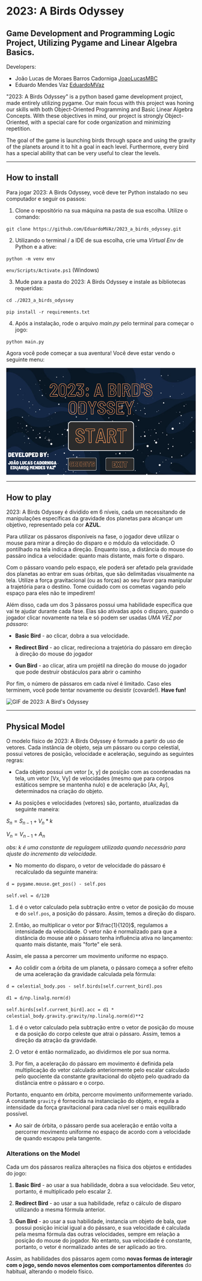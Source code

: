 # 2023: A Birds Odyssey
## Game Development and Programming Logic Project, Utilizing Pygame and Linear Algebra Basics.

Developers:

* João Lucas de Moraes Barros Cadorniga [JoaoLucasMBC](https://github.com/JoaoLucasMBC)  
* Eduardo Mendes Vaz [EduardoMVaz](https://github.com/EduardoMVAz)

"2023: A Birds Odyssey" is a python based game development project, made entirely utilizing pygame. Our main focus with this project was honing our skills with both Object-Oriented Programming and Basic Linear Algebra Concepts. With these objectives in mind, our project is strongly Object-Oriented, with a special care for code organization and minimizing repetition.

The goal of the game is launching birds through space and using the gravity of the planets around it to hit a goal in each level. Furthermore, every bird has a special ability that can be very useful to clear the levels.

---

## How to install

Para jogar 2023: A Birds Odyssey, você deve ter Python instalado no seu computador e seguir os passos:

1. Clone o repositório na sua máquina na pasta de sua escolha. Utilize o comando:

`git clone https://github.com/EduardoMVAz/2023_a_birds_odyssey.git`

2. Utilizando o terminal / a IDE de sua escolha, crie uma *Virtual Env* de Python e a ative:

`python -m venv env`

`env/Scripts/Activate.ps1` (Windows)

3. Mude para a pasta do 2023: A Birds Odyssey e instale as bibliotecas requeridas:

`cd ./2023_a_birds_odyssey`

`pip install -r requirements.txt`

4. Após a instalação, rode o arquivo *main.py* pelo terminal para começar o jogo:

`python main.py`

Agora você pode começar a sua aventura! Você deve estar vendo o seguinte menu:

![Menu do jogo](MainMenu.png)

---

## How to play

2023: A Birds Odyssey é dividido em 6 níveis, cada um necessitando de manipulações específicas da gravidade dos planetas para alcançar um objetivo, representado pela cor **AZUL**.

Para utilizar os pássaros disponíveis na fase, o jogador deve utilizar o mouse para mirar a direção do disparo e o módulo da velocidade. O pontilhado na tela indica a direção. Enquanto isso, a distância do mouse do passáro indica a velocidade: quanto mais distante, mais forte o disparo.

Com o pássaro voando pelo espaço, ele poderá ser afetado pela gravidade dos planetas ao entrar em suas órbitas, que são delimitadas visualmente na tela. Utilize a força gravitacional (ou as forças) ao seu favor para manipular a trajetória para o destino. Tome cuidado com os cometas vagando pelo espaço para eles não te impedirem!

Além disso, cada um dos 3 pássaros possui uma habilidade específica que vai te ajudar durante cada fase. Elas são ativadas após o disparo, quando o jogador clicar novamente na tela e só podem ser usadas *UMA VEZ por pássaro*:

* **Basic Bird** - ao clicar, dobra a sua velocidade.

* **Redirect Bird** - ao clicar, redireciona a trajetória do pássaro em direção à direção do mouse do jogador

* **Gun Bird** - ao clicar, atira um projétil na direção do mouse do jogador que pode destruir obstáculos para abrir o caminho

Por fim, o número de pássaros em cada nível é limitado. Caso eles terminem, você pode tentar novamente ou desistir (covarde!). **Have fun!**

![GIF de 2023: A Bird's Odyssey](https://github.com/EduardoMVAz/2023_a_birds_odyssey/blob/main/game.gif)


---

## Physical Model

O modelo físico de 2023: A Birds Odyssey é formado a partir do uso de vetores. Cada instância de objeto, seja um pássaro ou corpo celestial, possui vetores de posição, velocidade e aceleração, seguindo as seguintes regras:

* Cada objeto possui um vetor [x, y] de posição com as coordenadas na tela, um vetor [Vx, Vy] de velocidades (mesmo que para corpos estáticos sempre se mantenha nulo) e de aceleração [Ax, Ay], determinados na criação do objeto.

* As posições e velocidades (vetores) são, portanto, atualizadas da seguinte maneira:

$S_n = S_{n-1} + V_n * k$

$V_n = V_{n-1} + A_n$

*obs: $k$ é uma constante de regulagem utilizada quando necessário para ajuste do incremento da velocidade.*

* No momento do disparo, o vetor de velocidade do pássaro é recalculado da seguinte maneira:

`d = pygame.mouse.get_pos() - self.pos`

`self.vel = d/120`

1. d é o vetor calculado pela subtração entre o vetor de posição do mouse e do `self.pos`, a posição do pássaro. Assim, temos a direção do disparo.

2. Então, ao multiplicar o vetor por $\frac{1}{120}$, regulamos a intensidade da velocidade. O vetor não é normalizado para que a distância do mouse até o pássaro tenha influência ativa no lançamento: quanto mais distante, mais "forte" ele será. 

Assim, ele passa a percorrer um movimento uniforme no espaço.

* Ao colidir com a órbita de um planeta, o pássaro começa a sofrer efeito de uma aceleração da gravidade calculada pela fórmula:

`d = celestial_body.pos - self.birds[self.current_bird].pos`

`d1 = d/np.linalg.norm(d)`

`self.birds[self.current_bird].acc = d1 * celestial_body.gravity.gravity/np.linalg.norm(d)**2`

1. d é o vetor calculado pela subtração entre o vetor de posição do mouse e da posição do corpo celeste que atrai o pássaro. Assim, temos a direção da atração da gravidade.

2. O vetor é então normalizado, ao dividirmos ele por sua norma.

3. Por fim, a aceleração do pássaro em movimento é definida pela multiplicação do vetor calculado anteriormente pelo escalar calculado pelo quociente da constante gravitacional do objeto pelo quadrado da distância entre o pássaro e o corpo.

Portanto, enquanto em órbita, percorre movimento uniformemente variado. A constante `gravity` é fornecida na instanciação do objeto, e regula a intensidade da força gravitacional para cada nível ser o mais equilibrado possível.

* Ao sair de órbita, o pássaro perde sua aceleração e então volta a percorrer movimento uniforme no espaço de acordo com a velocidade de quando escapou pela tangente.


### Alterations on the Model

Cada um dos pássaros realiza alterações na física dos objetos e entidades do jogo:

1. **Basic Bird**  - ao usar a sua habilidade, dobra a sua velocidade. Seu vetor, portanto, é multiplicado pelo escalar 2.

2. **Redirect Bird** - ao usar a sua habilidade, refaz o cálculo de disparo utilizando a mesma fórmula anterior.

3. **Gun Bird** - ao usar a sua habilidade, instancia um objeto de bala, que possui posição inicial igual a do pássaro, e sua velocidade é calculada pela mesma fórmula das outras velocidades, sempre em relação a posição do mouse do jogador. No entanto, sua velocidade é constante, portanto, o vetor é normalizado antes de ser aplicado ao tiro.

Assim, as habilidades dos pássaros agem como **novas formas de interagir com o jogo, sendo novos elementos com comportamentos diferentes** do habitual, alterando o modelo físico.
